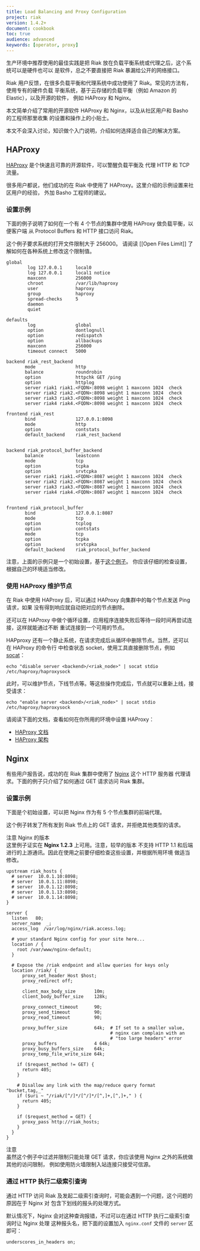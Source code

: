 ```yaml
---
title: Load Balancing and Proxy Configuration
project: riak
version: 1.4.2+
document: cookbook
toc: true
audience: advanced
keywords: [operator, proxy]
---
```


生产环境中推荐使用的最佳实践是把 Riak 放在负载平衡系统或代理之后，这个系统可以是硬件也可以
是软件，总之不要直接把 Riak 暴漏给公开的网络接口。

Riak 用户反馈，在很多负载平衡和代理系统中成功使用了 Riak。常见的方法有，使用专有的硬件负载
平衡系统，基于云存储的负载平衡（例如 Amazon 的 Elastic），以及开源的软件，
例如 HAProxy 和 Nginx。

本文简单介绍了常用的开源软件 HAProxy 和 Nginx，以及从社区用户和 Basho 的工程师那里收集
的设置和操作上的小贴士。

本文不会深入讨论，知识做个入门说明，介绍如何选择适合自己的解决方案。

## HAProxy

[HAProxy](http://haproxy.1wt.eu/) 是个快速且可靠的开源软件，可以警醒负载平衡及
代理 HTTP 和 TCP 流量。

很多用户都说，他们成功的在 Riak 中使用了 HAProxy。这里介绍的示例设置来社区用户的经验，
外加 Basho 工程师的建议。

### 设置示例

下面的例子说明了如何在一个有 4 个节点的集群中使用 HAProxy 做负载平衡，以便客户端
从 Protocol Buffers 和 HTTP 接口访问 Riak。

<div class="info">
这个例子要求系统的打开文件限制大于 256000。
请阅读 [[Open Files Limit]] 了解如何在各种系统上修改这个限制值。
</div>

```
global
        log 127.0.0.1     local0
        log 127.0.0.1     local1 notice
        maxconn           256000
        chroot            /var/lib/haproxy
        user              haproxy
        group             haproxy
        spread-checks     5
        daemon
        quiet

defaults
        log               global
        option            dontlognull
        option            redispatch
        option            allbackups
        maxconn           256000
        timeout connect   5000

backend riak_rest_backend
       mode               http
       balance            roundrobin
       option             httpchk GET /ping
       option             httplog
       server riak1 riak1.<FQDN>:8098 weight 1 maxconn 1024  check
       server riak2 riak2.<FQDN>:8098 weight 1 maxconn 1024  check
       server riak3 riak3.<FQDN>:8098 weight 1 maxconn 1024  check
       server riak4 riak4.<FQDN>:8098 weight 1 maxconn 1024  check

frontend riak_rest
       bind               127.0.0.1:8098
       mode               http
       option             contstats
       default_backend    riak_rest_backend


backend riak_protocol_buffer_backend
       balance            leastconn
       mode               tcp
       option             tcpka
       option             srvtcpka
       server riak1 riak1.<FQDN>:8087 weight 1 maxconn 1024  check
       server riak2 riak2.<FQDN>:8087 weight 1 maxconn 1024  check
       server riak3 riak3.<FQDN>:8087 weight 1 maxconn 1024  check
       server riak4 riak4.<FQDN>:8087 weight 1 maxconn 1024  check


frontend riak_protocol_buffer
       bind               127.0.0.1:8087
       mode               tcp
       option             tcplog
       option             contstats
       mode               tcp
       option             tcpka
       option             srvtcpka
       default_backend    riak_protocol_buffer_backend
```

注意，上面的示例只是一个初始设置，基于[这个例子](https://gist.github.com/1507077)。
你应该仔细的检查设置，根据自己的环境适当修改。

### 使用 HAProxy 维护节点

在 Riak 中使用 HAProxy 后，可以通过 HAProxy 向集群中的每个节点发送 Ping 请求，如果
没有得到响应就自动把对应的节点删除。

还可以在 HAProxy 中做个循环设置，应用程序连接失败后等待一段时间再尝试连接，这样就能通过不断
重试连接到一个可用的节点。

HAPproxy 还有一个静止系统，在请求完成后从循环中删除节点。当然，还可以在 HAProxy 的命令行
中检查状态 socket，使用工具直接删除节点，例如 [socat](http://www.dest-unreach.org/socat/)：

    echo "disable server <backend>/<riak_node>" | socat stdio /etc/haproxy/haproxysock

此时，可以维护节点，下线节点等。等这些操作完成后，节点就可以重新上线，接受请求：

    echo "enable server <backend>/<riak_node>" | socat stdio /etc/haproxy/haproxysock

请阅读下面的文档，查看如何在你所用的环境中设置 HAProxy：

* [HAProxy 文档](http://code.google.com/p/haproxy-docs/w/list)
* [HAProxy 架构](http://haproxy.1wt.eu/download/1.2/doc/architecture.txt)

## Nginx

有些用户报告说，成功的在 Riak 集群中使用了 [Nginx](http://nginx.org/) 这个 HTTP 服务器
代理请求。下面的例子只介绍了如何通过 GET 请求访问 Riak 集群。

### 设置示例

下面是个初始设置，可以把 Nginx 作为有 5 个节点集群的前端代理。

这个例子转发了所有发到 Riak 节点上的 GET 请求，并拒绝其他类型的请求。

<div class="note">
<div class="title">注意 Nginx 的版本</div>
这里例子证实在 <strong>Nginx 1.2.3</strong> 上可用。注意，较早的版本
不支持 HTTP 1.1 和后端进行的上游通讯。因此在使用之前要仔细检查这些设置，并根据所用环境
做适当修改。
</div>

```
upstream riak_hosts {
  # server  10.0.1.10:8098;
  # server  10.0.1.11:8098;
  # server  10.0.1.12:8098;
  # server  10.0.1.13:8098;
  # server  10.0.1.14:8098;
}

server {
  listen   80;
  server_name  _;
  access_log  /var/log/nginx/riak.access.log;

  # your standard Nginx config for your site here...
  location / {
    root /var/www/nginx-default;
  }

  # Expose the /riak endpoint and allow queries for keys only
  location /riak/ {
      proxy_set_header Host $host;
      proxy_redirect off;

      client_max_body_size       10m;
      client_body_buffer_size    128k;

      proxy_connect_timeout      90;
      proxy_send_timeout         90;
      proxy_read_timeout         90;

      proxy_buffer_size          64k;  # If set to a smaller value,
                                       # nginx can complain with an
                                       # "too large headers" error
      proxy_buffers              4 64k;
      proxy_busy_buffers_size    64k;
      proxy_temp_file_write_size 64k;

    if ($request_method != GET) {
      return 405;
    }

    # Disallow any link with the map/reduce query format "bucket,tag,_"
    if ($uri ~ "/riak/[^/]*/[^/]*/[^,]+,[^,]+," ) {
      return 405;
    }

    if ($request_method = GET) {
      proxy_pass http://riak_hosts;
    }
  }
}
```

<div class="note">
<div class="title">注意</div>
虽然这个例子中过滤并限制只能处理 GET 请求，你应该使用 Nginx 之外的系统做其他的访问限制，
例如使用防火墙限制入站连接只接受可信源。
</div>

### 通过 HTTP 执行二级索引查询

通过 HTTP 访问 Riak 及发起二级索引查询时，可能会遇到一个问题，这个问题的原因在于 Nginx 对
包含下划线的报头的处理方式。

默认情况下，Nginx 会对这种查询报错，不过可以在通过 HTTP 执行二级索引查询时让 Nginx 处理
这种报头名，把下面的设置加入 `nginx.conf` 文件的 `server` 区即可：

```
underscores_in_headers on;
```
